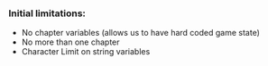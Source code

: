 ### Initial limitations:
- No chapter variables (allows us to have hard coded game state)
- No more than one chapter
- Character Limit on string variables